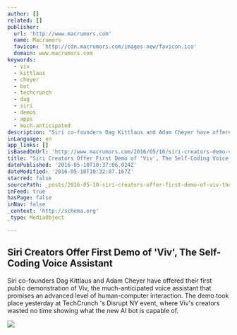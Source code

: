 ```yaml
---
author: []
related: []
publisher:
  url: 'http://www.macrumors.com'
  name: Macrumors
  favicon: 'http://cdn.macrumors.com/images-new/favicon.ico'
  domain: www.macrumors.com
keywords:
  - viv
  - kittlaus
  - cheyer
  - bot
  - techcrunch
  - dag
  - siri
  - demos
  - apps
  - much-anticipated
description: "Siri co-founders Dag Kittlaus and Adam Cheyer have offered their first public demonstration of Viv, the much-anticipated voice assistant that promises an advanced level of human-computer interaction. The demo took place yesterday at TechCrunch 's Disrupt NY event, where Viv's creators wasted no time showing what the new AI bot is capable of."
inLanguage: en
app_links: []
isBasedOnUrl: 'http://www.macrumors.com/2016/05/10/siri-creators-demo-viv-voice-assistant/?utm_source=feedly&utm_medium=webfeeds'
title: "Siri Creators Offer First Demo of 'Viv', The Self-Coding Voice Assistant"
datePublished: '2016-05-10T10:37:06.024Z'
dateModified: '2016-05-10T10:32:07.167Z'
starred: false
sourcePath: _posts/2016-05-10-siri-creators-offer-first-demo-of-viv-the-self-coding-voi.md
inFeed: true
hasPage: false
inNav: false
_context: 'http://schema.org'
_type: MediaObject

---
```

<article style=""><h1>Siri Creators Offer First Demo of 'Viv', The Self-Coding Voice Assistant</h1><p>Siri co-founders Dag Kittlaus and Adam Cheyer have offered their first public demonstration of Viv, the much-anticipated voice assistant that promises an advanced level of human-computer interaction. The demo took place yesterday at TechCrunch 's Disrupt NY event, where Viv's creators wasted no time showing what the new AI bot is capable of.</p><img src="http://cdn.macrumors.com/article-new/2016/05/Screen-Shot-2016-05-10-at-08.58.04.jpg?retina" /></article>